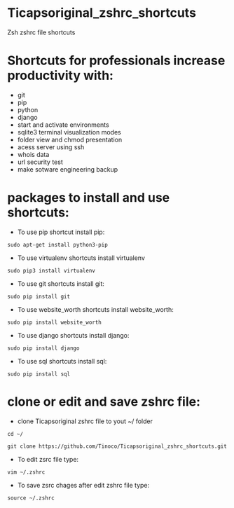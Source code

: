 # Ticapsoriginal_zshrc_shortcuts

Zsh zshrc file shortcuts 

# Shortcuts for professionals increase productivity with: 

* git 
* pip
* python
* django
* start and activate environments
* sqlite3 terminal visualization modes
* folder view and chmod presentation
* acess server using ssh
* whois data 
* url security test
* make sotware engineering backup

# packages to install and use shortcuts:

* To use pip shortcut install pip:
<pre><code>sudo apt-get install python3-pip
</code></pre>
* To use virtualenv shortcuts install virtualenv
<pre><code>sudo pip3 install virtualenv 
</code></pre>
* To use git shortcuts install git:
<pre><code>sudo pip install git
</code></pre>
* To use website_worth shortcuts install website_worth:
<pre><code>sudo pip install website_worth
</code></pre>
* To use django shortcuts install django:
<pre><code>sudo pip install django
</code></pre>
* To use sql shortcuts install sql:
<pre><code>sudo pip install sql
</code></pre>

# clone or edit and save zshrc file:

* clone Ticapsoriginal zshrc file to yout ~/ folder 
<pre><code>cd ~/
</code></pre>
<pre><code>git clone https://github.com/Tinoco/Ticapsoriginal_zshrc_shortcuts.git
</code></pre>

* To edit zsrc file type:
<pre><code>vim ~/.zshrc
</code></pre>
* To save zsrc chages after edit zshrc file type:
<pre><code>source ~/.zshrc
</code></pre>
